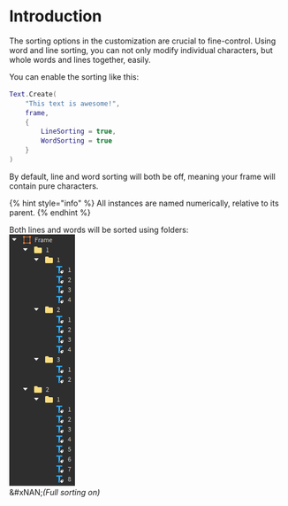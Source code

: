 # Introduction

The sorting options in the customization are crucial to fine-control. Using word and line sorting, you can not only modify individual characters, but whole words and lines together, easily.

You can enable the sorting like this:

```lua
Text.Create(
	"This text is awesome!",
	frame,
	{
		LineSorting = true,
		WordSorting = true
	}
)
```

By default, line and word sorting will both be off, meaning your frame will contain pure characters.

{% hint style="info" %}
All instances are named numerically, relative to its parent.
{% endhint %}

Both lines and words will be sorted using folders:\
<img src="../.gitbook/assets/Full sorting example.png" alt="Demonstration of full sorting" data-size="original">\
&#xNAN;_(Full sorting on)_
